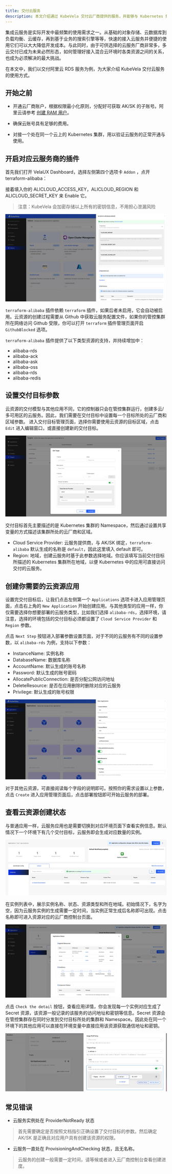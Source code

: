 ```yaml
---
title: 交付云服务
description: 本文介绍通过 KubeVela 交付云厂商提供的服务，并能够与 Kubernetes 集群中的业务打通。
---
```


集成云服务是实际开发中最频繁的使用需求之一。从基础的对象存储、云数据库到负载均衡、云缓存，再到基于业务的搜索引擎等等，快速的接入云服务并便捷的使用它们可以大大降低开发成本。与此同时，由于可供选择的云服务厂商非常多，多云交付已成为未来必然形态，如何管理好接入混合云环境时各类资源之间的关系，也成为必须解决的最大挑战。

在本文中，我们以交付阿里云 RDS 服务为例，为大家介绍 KubeVela 交付云服务的使用方式。

## 开始之前

- 开通云厂商账户，根据权限最小化原则，分配好可获取 AK/SK 的子账号。阿里云请参考 [创建 RAM 用户](https://help.aliyun.com/document_detail/121941.html)。

- 确保云账号具有足够的费用。

- 对接一个处在同一个云上的 Kubernetes 集群，用以验证云服务的正常开通与使用。

## 开启对应云服务商的插件

首先我们打开 VelaUX Dashboard，选择左侧第四个选项卡 `Addon` ，点开 terraform-alibaba：

接着填入你的 ALICLOUD_ACCESS_KEY，ALICLOUD_REGION 和 ALICLOUD_SECRET_KEY 来 Enable 它。

> 注意：KubeVela 会加密存储以上所有的密钥信息，不用担心泄漏风险

![addon-alibaba](../resources/addon-alibaba.jpg)

`terraform-alibaba` 插件依赖 `terraform` 插件，如果后者未启用，它会自动被启用。云资源的创建过程需要从 Github 中获取云服务配置文件，如果你的管控集群所在网络访问 Github 受限，你可以打开 `terraform` 插件管理页面开启 `GithubBlocked` 选项。

`terraform-alibaba` 插件提供了以下类型资源的支持，并持续增加中：

- alibaba-rds
- alibaba-ack
- alibaba-ask
- alibaba-oss
- alibaba-rds
- alibaba-redis

## 设置交付目标参数

云资源的交付模型与其他应用不同，它的控制器只会在管控集群运行，创建多云/多可用区的云服务。因此，我们需要在交付目标中设置每一个目标所处的云厂商和区域参数。
进入交付目标管理页面，选择你需要使用云资源的目标区域，点击 `Edit` 进入编辑窗口，或直接创建新的交付目标。

![target-variables](../resources/target-variables.jpg)

交付目标首先主要描述的是 Kubernetes 集群的 Namespace，然后通过设置共享变量的方式描述该集群所处的云厂商和区域。

- Cloud Service Provider: 云服务提供商，与 AK/SK 绑定，`terraform-alibaba` 默认生成的名称是 `default`，因此这里填入 default 即可。
- Region: 地域，创建云服务时基于此参数选择地域。你应该填写当前交付目标所描述的 Kubernetes 集群所在地域，以便 Kubernetes 中的应用可直接访问交付的云服务。

## 创建你需要的云资源应用

设置完交付目标后，让我们点击左侧第一个 `Applications` 选项卡进入应用管理页面，点击右上角的 `New Application` 开始创建应用。与其他类型的应用一样，你仅需要选择你想要部署的云服务类型，比如我们选择 `alibaba-rds`，选择环境，请注意，选择的环境包括的交付目标必须都设置了 `Cloud Service Provider` 和 `Region` 参数。

点击 `Next Step` 按钮进入部署参数设置页面，对于不同的云服务有不同的设置参数，以 `alibaba-rds` 为例，支持以下参数：

- InstanceName: 实例名称
- DatabaseName: 数据库名称
- AccountName: 默认生成的账号名称
- Password: 默认生成的账号密码
- AllocatePublicConnection: 是否分配公网访问地址
- DeleteResource: 是否在应用删除时删除对应的云服务
- Privilege: 默认生成的账号权限

![set-rds](../resources/set-rds.jpg)

对于其他云资源，可直接阅读每个字段的说明即可。按照你的需求设置以上参数，点击 `Create` 进入应用管理页面后，点击部署按钮即可开始云服务的部署。

## 查看云资源创建状态

与普通应用一样，云服务应用也是需要切换到对应环境页面下查看实例信息。默认情况下一个环境下有几个交付目标，云服务即会生成对应数量的实例。

![rds-instances](../resources/rds-instances.jpg)

在实例列表中，展示实例名称、状态、资源类型和所在地域。初始情况下，名字为空，因为云服务实例的生成需要一定时间，当实例正常生成后名称即可出现。点击名称即可进入资源对应的云厂商控制台页面。

![rds-status](../resources/rds-status.jpg)

点击 `Check the detail` 按钮，查看应用详情，你会发现每一个实例对应生成了 Secret 资源，该资源一般记录的该服务的访问地址和密钥等信息。Secret 资源会在管控集群存在同时分发到交付目标所处的集群和 Namespace。因此处在同一个环境下的其他应用可以直接在环境变量中直接应用该资源获取通信地址和密钥。

![env-secret](../resources/env-secret.jpg)

## 常见错误

- 云服务实例处在 ProviderNotReady 状态

> 首先需要确定是否按照文档指引正确设置了交付目标的参数。然后确定 AK/SK 是正确且对应用户具有创建该资源的权限。

- 云服务一直处在 ProvisioningAndChecking 状态，且无名称。

> 云服务的创建一般需要一定时间，请等候或者进入云厂商控制台查看创建进度。